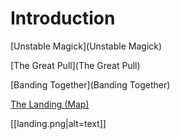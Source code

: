 # Introduction

[Unstable Magick](Unstable Magick)

[The Great Pull](The Great Pull)

[Banding Together](Banding Together)

[The Landing (Map)](landing.png)

[[landing.png|alt=text]]